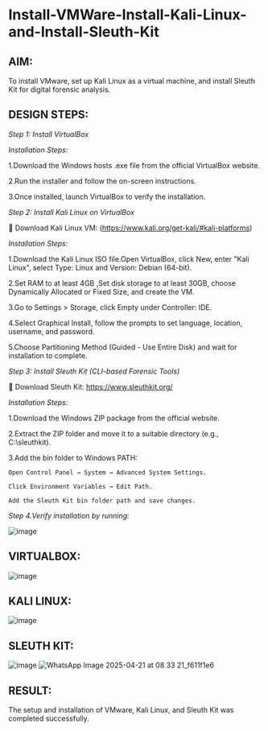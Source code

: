 
# Install-VMWare-Install-Kali-Linux-and-Install-Sleuth-Kit
## AIM:

To install VMware, set up Kali Linux as a virtual machine, and install Sleuth Kit for digital forensic analysis.

## DESIGN STEPS:

*Step 1: Install VirtualBox*

*Installation Steps:*

1.Download the Windows hosts .exe file from the official VirtualBox website.

2.Run the installer and follow the on-screen instructions.

3.Once installed, launch VirtualBox to verify the installation.


*Step 2: Install Kali Linux on VirtualBox*

🔗 Download Kali Linux VM: (https://www.kali.org/get-kali/#kali-platforms)


*Installation Steps:*

1.Download the Kali Linux ISO file.Open VirtualBox, click New, enter "Kali Linux", select Type: Linux and Version: Debian 
(64-bit).

2.Set RAM to at least 4GB ,Set disk storage to at least 30GB, choose Dynamically Allocated or Fixed Size, and create the VM.

3.Go to Settings > Storage, click Empty under Controller: IDE.

4.Select Graphical Install, follow the prompts to set language, location, username, and password.

5.Choose Partitioning Method (Guided - Use Entire Disk) and wait for installation to complete.



*Step 3: Install Sleuth Kit (CLI-based Forensic Tools)*

🔗 Download Sleuth Kit: https://www.sleuthkit.org/


*Installation Steps:*

1.Download the Windows ZIP package from the official website.

2.Extract the ZIP folder and move it to a suitable directory (e.g., C:\sleuthkit).

3.Add the bin folder to Windows PATH:

    Open Control Panel → System → Advanced System Settings.
    
    Click Environment Variables → Edit Path.
    
    Add the Sleuth Kit bin folder path and save changes.
    
*Step 4.Verify installation by running:*

![image](https://github.com/user-attachments/assets/792b0c65-3121-4732-a4c4-d24655131ff5)



## VIRTUALBOX:
![image](https://github.com/user-attachments/assets/f01b68c9-2e83-4555-b56b-00400904d697)
## KALI LINUX:
![image](https://github.com/user-attachments/assets/04f77b59-85cc-440b-b1da-e0fb74bc8c13)
## SLEUTH KIT:
![image](https://github.com/user-attachments/assets/dbde4714-9b38-4029-a005-b112dd8cdebb)
![WhatsApp Image 2025-04-21 at 08 33 21_f611f1e6](https://github.com/user-attachments/assets/54176747-6eff-48cc-bd84-b3df8ac2ee60)

## RESULT:
The setup and installation of VMware, Kali Linux, and Sleuth Kit was completed successfully.
